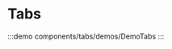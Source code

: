 <script setup>
import DemoTabs from '@/components/tabs/demos/DemoTabs.vue'
</script>

# Tabs

:::demo components/tabs/demos/DemoTabs
<DemoTabs />
:::

